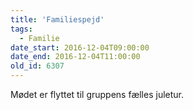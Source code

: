 ```yaml
---
title: 'Familiespejd'
tags:
  - Familie
date_start: 2016-12-04T09:00:00
date_end: 2016-12-04T11:00:00
old_id: 6307
---
```

Mødet er flyttet til gruppens fælles juletur.